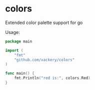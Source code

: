 # colors
Extended color palette support for go

Usage:

```go
package main

import (
    "fmt"
    "github.com/xackery/colors"
)

func main() {
    fmt.Println("red is:", colors.Red)
}

```